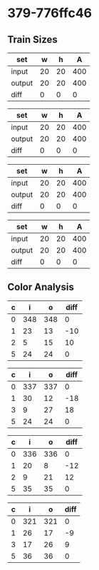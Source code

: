 # 379-776ffc46
## Train Sizes

|set|w|h|A|
|---|---|---|---|
|input|20|20|400|
|output|20|20|400|
|diff|0|0|0|


|set|w|h|A|
|---|---|---|---|
|input|20|20|400|
|output|20|20|400|
|diff|0|0|0|


|set|w|h|A|
|---|---|---|---|
|input|20|20|400|
|output|20|20|400|
|diff|0|0|0|


|set|w|h|A|
|---|---|---|---|
|input|20|20|400|
|output|20|20|400|
|diff|0|0|0|


## Color Analysis

|c|i|o|diff|
|---|---|---|---|
|0|348|348|0|
|1|23|13|-10|
|2|5|15|10|
|5|24|24|0|


|c|i|o|diff|
|---|---|---|---|
|0|337|337|0|
|1|30|12|-18|
|3|9|27|18|
|5|24|24|0|


|c|i|o|diff|
|---|---|---|---|
|0|336|336|0|
|1|20|8|-12|
|2|9|21|12|
|5|35|35|0|


|c|i|o|diff|
|---|---|---|---|
|0|321|321|0|
|1|26|17|-9|
|3|17|26|9|
|5|36|36|0|

